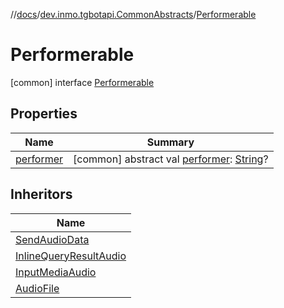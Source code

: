 //[docs](../../../index.md)/[dev.inmo.tgbotapi.CommonAbstracts](../index.md)/[Performerable](index.md)



# Performerable  
 [common] interface [Performerable](index.md)   


## Properties  
  
|  Name |  Summary | 
|---|---|
| <a name="dev.inmo.tgbotapi.CommonAbstracts/Performerable/performer/#/PointingToDeclaration/"></a>[performer](performer.md)| <a name="dev.inmo.tgbotapi.CommonAbstracts/Performerable/performer/#/PointingToDeclaration/"></a> [common] abstract val [performer](performer.md): [String](https://kotlinlang.org/api/latest/jvm/stdlib/kotlin/-string/index.html)?   <br>|


## Inheritors  
  
|  Name | 
|---|
| <a name="dev.inmo.tgbotapi.requests.send.media/SendAudioData///PointingToDeclaration/"></a>[SendAudioData](../../dev.inmo.tgbotapi.requests.send.media/-send-audio-data/index.md)|
| <a name="dev.inmo.tgbotapi.types.InlineQueries.InlineQueryResult.abstracts.results.audio/InlineQueryResultAudio///PointingToDeclaration/"></a>[InlineQueryResultAudio](../../dev.inmo.tgbotapi.types.InlineQueries.InlineQueryResult.abstracts.results.audio/-inline-query-result-audio/index.md)|
| <a name="dev.inmo.tgbotapi.types.InputMedia/InputMediaAudio///PointingToDeclaration/"></a>[InputMediaAudio](../../dev.inmo.tgbotapi.types.InputMedia/-input-media-audio/index.md)|
| <a name="dev.inmo.tgbotapi.types.files/AudioFile///PointingToDeclaration/"></a>[AudioFile](../../dev.inmo.tgbotapi.types.files/-audio-file/index.md)|

